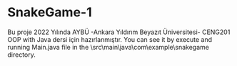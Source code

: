# SnakeGame-1

Bu proje 2022 Yılında AYBÜ -Ankara Yıldırım Beyazıt Üniversitesi- CENG201 OOP with Java dersi için hazırlanmıştır.
You can see it by execute and running Main.java file in the \src\main\java\com\example\snakegame directory.